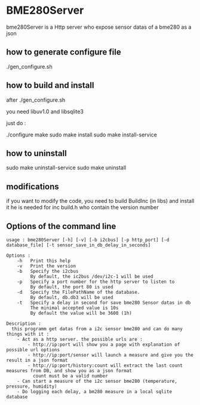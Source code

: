  # BME280Server
 
 bme280Server is a Http server who expose sensor datas of a bme280 as a json
 
 ## how to generate configure file
 
 ./gen_configure.sh
 
 ## how to build and install
 
 after ./gen_configure.sh

 you need libuv1.0 and libsqlite3

 just do :

 ./configure
 make
 sudo make install
 sudo make install-service
 
 ## how to uninstall
 
 sudo make uninstall-service
 sudo make uninstall
 
 
 ## modifications
 
 if you want to modify the code, you need to build BuildInc (in libs) and install it
 he is needed for inc build.h who contain the version number
 
## Options of the command line

```
usage : bme280Server [-h] [-v] [-b i2cbus] [-p http_port] [-d database_file] [-t sensor_save_in_db_delay_in_seconds]

Options :
    -h   Print this help
    -v   Print the version
    -b   Specify the i2cbus
         By default, the ic2bus /dev/i2c-1 will be used
    -p   Specify a port number for the http server to listen to
         By default, the port 80 is used
    -d   Specify the FilePathName of the database.
         By default, db.db3 will be used
    -t   Specify a delay in second for save bme280 Sensor datas in db
         The minimal accepted value is 10s
         By default the value will be 3600 (1h)
         
Description :
  this programm get datas from a i2c sensor bme280 and can do many things with it :
    - Act as a http server. the possible urls are :
        - http://ip:port will show you a page with explanation of possible url options
        - http://ip:port/sensor will launch a measure and give you the result in a json format
        - http://ip:port/history:count will extract the last count measures from DB, and show you as a json format
          count must be a valid number
    - Can start a measure of the i2c sensor bme280 (temperature, pressure, humidity)
    - Do logging each delay, a bm280 measure in a local sqlite database
```
```
